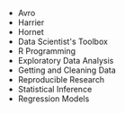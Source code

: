 * Avro
* Harrier
* Hornet
* Data Scientist's Toolbox
* R Programming
* Exploratory Data Analysis
* Getting and Cleaning Data
* Reproducible Research
* Statistical Inference
* Regression Models
